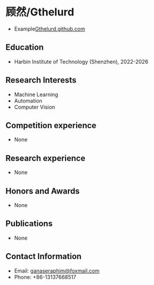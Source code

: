 # 顾然/Gthelurd

- Example[Gthelurd.github.com](https://gthelurd.github.io/)
  
## Education

- Harbin Institute of Technology (Shenzhen), 2022-2026

## Research Interests

- Machine Learning
- Automation
- Computer Vision

## Competition experience

- None

## Research experience

- None

## Honors and Awards

- None

## Publications

- None

## Contact Information

- Email: ganaseraphim@foxmail.com
- Phone: +86-13137668517

